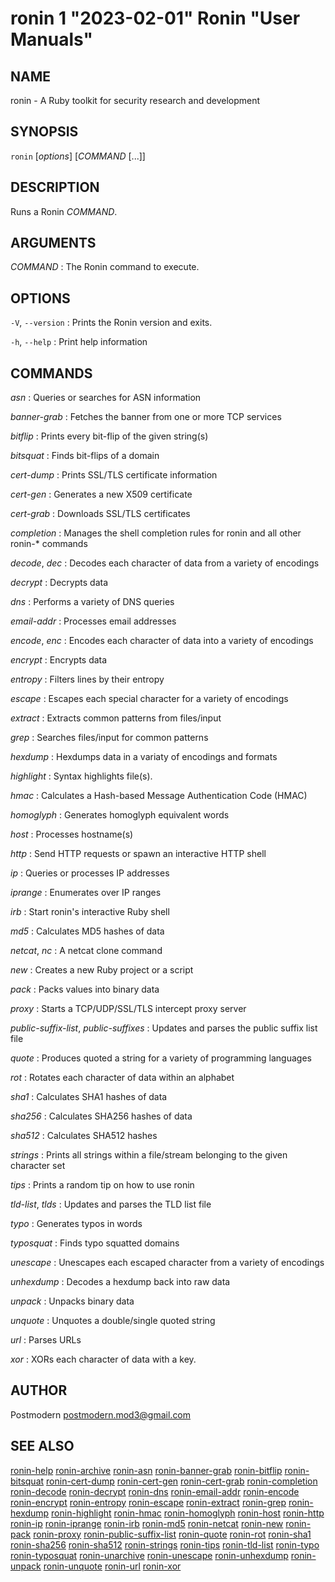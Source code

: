 # ronin 1 "2023-02-01" Ronin "User Manuals"

## NAME

ronin - A Ruby toolkit for security research and development

## SYNOPSIS

`ronin` [*options*] [*COMMAND* [...]]

## DESCRIPTION

Runs a Ronin *COMMAND*.

## ARGUMENTS

*COMMAND*
: The Ronin command to execute.

## OPTIONS

`-V`, `--version`
: Prints the Ronin version and exits.

`-h`, `--help`
: Print help information

## COMMANDS

*asn*
: Queries or searches for ASN information

*banner-grab*
: Fetches the banner from one or more TCP services

*bitflip*
: Prints every bit-flip of the given string(s)

*bitsquat*
: Finds bit-flips of a domain

*cert-dump*
: Prints SSL/TLS certificate information

*cert-gen*
: Generates a new X509 certificate

*cert-grab*
: Downloads SSL/TLS certificates

*completion*
: Manages the shell completion rules for ronin and all other ronin-* commands

*decode*, *dec*
: Decodes each character of data from a variety of encodings

*decrypt*
: Decrypts data

*dns*
: Performs a variety of DNS queries

*email-addr*
: Processes email addresses

*encode*, *enc*
: Encodes each character of data into a variety of encodings

*encrypt*
: Encrypts data

*entropy*
: Filters lines by their entropy

*escape*
: Escapes each special character for a variety of encodings

*extract*
: Extracts common patterns from files/input

*grep*
: Searches files/input for common patterns

*hexdump*
: Hexdumps data in a variaty of encodings and formats

*highlight*
: Syntax highlights file(s).

*hmac*
: Calculates a Hash-based Message Authentication Code (HMAC)

*homoglyph*
: Generates homoglyph equivalent words

*host*
: Processes hostname(s)

*http*
: Send HTTP requests or spawn an interactive HTTP shell

*ip*
: Queries or processes IP addresses

*iprange*
: Enumerates over IP ranges

*irb*
: Start ronin's interactive Ruby shell

*md5*
: Calculates MD5 hashes of data

*netcat*, *nc*
: A netcat clone command

*new*
: Creates a new Ruby project or a script

*pack*
: Packs values into binary data

*proxy*
: Starts a TCP/UDP/SSL/TLS intercept proxy server

*public-suffix-list*, *public-suffixes*
: Updates and parses the public suffix list file

*quote*
: Produces quoted a string for a variety of programming languages

*rot*
: Rotates each character of data within an alphabet

*sha1*
: Calculates SHA1 hashes of data

*sha256*
: Calculates SHA256 hashes of data

*sha512*
: Calculates SHA512 hashes

*strings*
: Prints all strings within a file/stream belonging to the given character set

*tips*
: Prints a random tip on how to use ronin

*tld-list*, *tlds*
: Updates and parses the TLD list file

*typo*
: Generates typos in words

*typosquat*
: Finds typo squatted domains

*unescape*
: Unescapes each escaped character from a variety of encodings

*unhexdump*
: Decodes a hexdump back into raw data

*unpack*
: Unpacks binary data

*unquote*
: Unquotes a double/single quoted string

*url*
: Parses URLs

*xor*
: XORs each character of data with a key.

## AUTHOR

Postmodern <postmodern.mod3@gmail.com>

## SEE ALSO

[ronin-help](ronin-help.1.md) [ronin-archive](ronin-archive.1.md) [ronin-asn](ronin-asn.1.md) [ronin-banner-grab](ronin-banner-grab.1.md) [ronin-bitflip](ronin-bitflip.1.md) [ronin-bitsquat](ronin-bitsquat.1.md) [ronin-cert-dump](ronin-cert-dump.1.md) [ronin-cert-gen](ronin-cert-gen.1.md) [ronin-cert-grab](ronin-cert-grab.1.md) [ronin-completion](ronin-completion.1.md) [ronin-decode](ronin-decode.1.md) [ronin-decrypt](ronin-decrypt.1.md) [ronin-dns](ronin-dns.1.md) [ronin-email-addr](ronin-email-addr.1.md) [ronin-encode](ronin-encode.1.md) [ronin-encrypt](ronin-encrypt.1.md) [ronin-entropy](ronin-entropy.1.md) [ronin-escape](ronin-escape.1.md) [ronin-extract](ronin-extract.1.md) [ronin-grep](ronin-grep.1.md) [ronin-hexdump](ronin-hexdump.1.md) [ronin-highlight](ronin-highlight.1.md) [ronin-hmac](ronin-hmac.1.md) [ronin-homoglyph](ronin-homoglyph.1.md) [ronin-host](ronin-host.1.md) [ronin-http](ronin-http.1.md) [ronin-ip](ronin-ip.1.md) [ronin-iprange](ronin-iprange.1.md) [ronin-irb](ronin-irb.1.md) [ronin-md5](ronin-md5.1.md) [ronin-netcat](ronin-netcat.1.md) [ronin-new](ronin-new.1.md) [ronin-pack](ronin-pack.1.md) [ronin-proxy](ronin-proxy.1.md) [ronin-public-suffix-list](ronin-public-suffix-list.1.md) [ronin-quote](ronin-quote.1.md) [ronin-rot](ronin-rot.1.md) [ronin-sha1](ronin-sha1.1.md) [ronin-sha256](ronin-sha256.1.md) [ronin-sha512](ronin-sha512.1.md) [ronin-strings](ronin-strings.1.md) [ronin-tips](ronin-tips.1.md) [ronin-tld-list](ronin-tld-list.1.md) [ronin-typo](ronin-typo.1.md) [ronin-typosquat](ronin-typosquat.1.md) [ronin-unarchive](ronin-unarchive.1.md) [ronin-unescape](ronin-unescape.1.md) [ronin-unhexdump](ronin-unhexdump.1.md) [ronin-unpack](ronin-unpack.1.md) [ronin-unquote](ronin-unquote.1.md) [ronin-url](ronin-url.1.md) [ronin-xor](ronin-xor.1.md)
